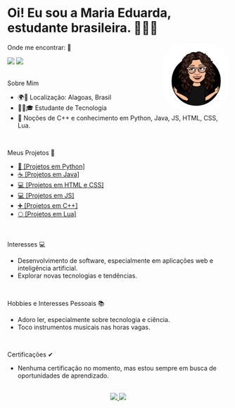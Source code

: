 # Oi! Eu sou a Maria Eduarda, estudante brasileira. 🚀🇧🇷

Onde me encontrar: 📱
<img align="right" alt="MD-icon" height="150" style="border-radius:50px" src="https://github.com/MariaEduardaAraujo/mariaeduardaaraujo/blob/main/md-pic.jpg"/>
<div align="left"> 
  <a href = "mailto:mariaeduardadearaujosilva@outlook.com"><img src="https://img.shields.io/badge/Microsoft_Outlook-0078D4?style=for-the-badge&logo=microsoft-outlook&logoColor=white"></a>
  <a href="https://www.linkedin.com/in/meas" target="_blank"><img src="https://img.shields.io/badge/linkedin-%230077B5.svg?style=for-the-badge&logo=linkedin&logoColor=white"></a> 
</div>
</br>

Sobre Mim
- 🌍📍 Localização: Alagoas, Brasil
- 👩‍💻🎓 Estudante de Tecnologia
- 💼 Noções de C++ e conhecimento em Python, Java, JS, HTML, CSS, Lua.
</br>

Meus Projetos 🚧
- <a href="https://github.com/MariaEduardaAraujo/Python-Projects" target="_blank">🐍 [Projetos em Python]</a>
- <a href="https://github.com/MariaEduardaAraujo/Java-Projects" target="_blank" >☕ [Projetos em Java]</a> 
- <a href="https://github.com/MariaEduardaAraujo/HTML-Projects" target="_blank">💻 [Projetos em HTML e CSS]</a> 
- <a href="https://github.com/MariaEduardaAraujo/HTML-Projects/tree/main/JavaScript" target="_blank">💻 [Projetos em JS]</a> 
- <a href="https://github.com/MariaEduardaAraujo/Cplusplus-Projects" target="_blank">➕ [Projetos em C++]</a> 
- <a href="https://github.com/MariaEduardaAraujo/Lua-Projects" target="_blank">🌕 [Projetos em Lua]</a>
</br>

Interesses 💻
- Desenvolvimento de software, especialmente em aplicações web e inteligência artificial.
- Explorar novas tecnologias e tendências.
</br>

Hobbies e Interesses Pessoais 📚
- Adoro ler, especialmente sobre tecnologia e ciência.
- Toco instrumentos musicais nas horas vagas.
</br>

Certificações ✔
- Nenhuma certificação no momento, mas estou sempre em busca de oportunidades de aprendizado.
</br>

<div align="center">
  <a href="https://github.com/mariaeduardaaraujo">
  <img height="150em" src="https://github-readme-stats.vercel.app/api?username=mariaeduardaaraujo&show_icons=true&theme=dark"/>
  <img height="150em" src="https://github-readme-stats.vercel.app/api/top-langs/?username=mariaeduardaaraujo&layout=compact&langs_count=7&theme=dark"/>
</div>
